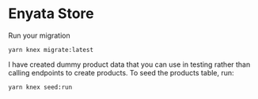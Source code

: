 # Enyata Store

Run your migration

`yarn knex migrate:latest`

I have created dummy product data that you can use in testing rather than calling endpoints to create products. To seed the products table, run:

`yarn knex seed:run`
